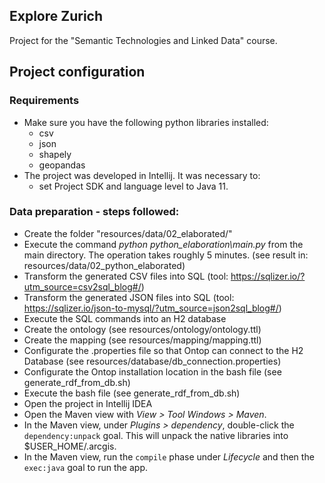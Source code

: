 ## Explore Zurich
Project for the "Semantic Technologies and Linked Data" course.

## Project configuration
### Requirements
- Make sure you have the following python libraries installed:
   - csv
   - json
   - shapely
   - geopandas
- The project was developed in Intellij. It was necessary to:
    - set Project SDK and language level to Java 11.

### Data preparation - steps followed:
- Create the folder "resources/data/02_elaborated/"
- Execute the command _python python_elaboration\main.py_ from the main directory. The operation takes roughly 5 minutes. (see result in: resources/data/02_python_elaborated)
- Transform the generated CSV files into SQL (tool: https://sqlizer.io/?utm_source=csv2sql_blog#/)
- Transform the generated JSON files into SQL (tool: https://sqlizer.io/json-to-mysql/?utm_source=json2sql_blog#/)
- Execute the SQL commands into an H2 database
- Create the ontology (see resources/ontology/ontology.ttl)
- Create the mapping (see resources/mapping/mapping.ttl)
- Configurate the .properties file so that Ontop can connect to the H2 Database (see resources/database/db_connection.properties)
- Configurate the Ontop installation location in the bash file (see generate_rdf_from_db.sh)
- Execute the bash file (see generate_rdf_from_db.sh)
- Open the project in Intellij IDEA
- Open the Maven view with _View > Tool Windows > Maven_.
- In the Maven view, under _Plugins > dependency_, double-click the `dependency:unpack` goal. This will unpack the native libraries into $USER_HOME/.arcgis.
- In the Maven view, run the `compile` phase under _Lifecycle_ and then the `exec:java` goal to run the app.
